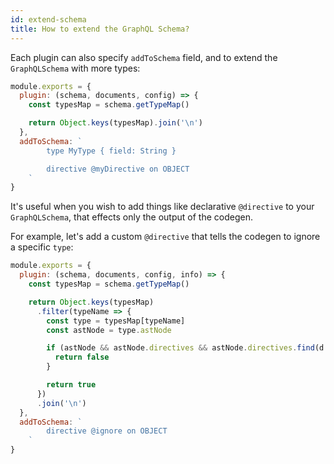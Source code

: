 ```yaml
---
id: extend-schema
title: How to extend the GraphQL Schema?
---
```


Each plugin can also specify `addToSchema` field, and to extend the `GraphQLSchema` with more types:

```js
module.exports = {
  plugin: (schema, documents, config) => {
    const typesMap = schema.getTypeMap()

    return Object.keys(typesMap).join('\n')
  },
  addToSchema: `
        type MyType { field: String }

        directive @myDirective on OBJECT
    `
}
```

It's useful when you wish to add things like declarative `@directive` to your `GraphQLSchema`, that effects only the output of the codegen.

For example, let's add a custom `@directive` that tells the codegen to ignore a specific `type`:

```js
module.exports = {
  plugin: (schema, documents, config, info) => {
    const typesMap = schema.getTypeMap()

    return Object.keys(typesMap)
      .filter(typeName => {
        const type = typesMap[typeName]
        const astNode = type.astNode

        if (astNode && astNode.directives && astNode.directives.find(d => d.name.value === 'ignore')) {
          return false
        }

        return true
      })
      .join('\n')
  },
  addToSchema: `
        directive @ignore on OBJECT
    `
}
```
